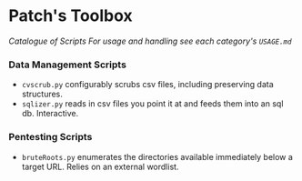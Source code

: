 # Patch's Toolbox
*Catalogue of Scripts*
*For usage and handling see each category's `USAGE.md`*

### Data Management Scripts
- `cvscrub.py` configurably scrubs csv files, including preserving data structures.
- `sqlizer.py` reads in csv files you point it at and feeds them into an sql db. Interactive.

### Pentesting Scripts
- `bruteRoots.py` enumerates the directories available immediately below a target URL. Relies on an external wordlist.